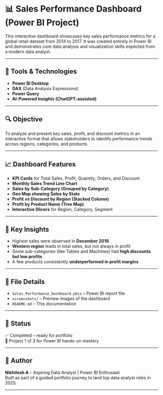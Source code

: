 # 📊 Sales Performance Dashboard (Power BI Project)

This interactive dashboard showcases key sales performance metrics for a global retail dataset from 2014 to 2017. It was created entirely in Power BI and demonstrates core data analysis and visualization skills expected from a modern data analyst.

---

## 🧰 Tools & Technologies
- **Power BI Desktop**
- **DAX** (Data Analysis Expressions)
- **Power Query**
- **AI-Powered Insights (ChatGPT-assisted)**

---

## 🔍 Objective
To analyze and present key sales, profit, and discount metrics in an interactive format that allows stakeholders to identify performance trends across regions, categories, and products.

---

## 📈 Dashboard Features
- **KPI Cards** for Total Sales, Profit, Quantity, Orders, and Discount
- **Monthly Sales Trend Line Chart**
- **Sales by Sub-Category (Grouped by Category)**
- **Geo Map showing Sales by State**
- **Profit vs Discount by Region (Stacked Column)**
- **Profit by Product Name (Tree Map)**
- **Interactive Slicers** for Region, Category, Segment

---

## 🌟 Key Insights
- Highest sales were observed in **December 2016**
- **Western region** leads in total sales, but not always in profit
- Some sub-categories (like Tables and Machines) had **high discounts but low profits**
- A few products consistently **underperformed in profit margins**

---

## 📎 File Details
- `Sales_Performance_Dashboard.pbix` – Power BI report file
- `screenshots/` – Preview images of the dashboard
- `README.md` – This documentation


---

## 📌 Status
✅ Completed – ready for portfolio  
📌 Project 1 of 3 for Power BI hands-on mastery

---

## 📣 Author
**Nikhilesh A** – Aspiring Data Analyst | Power BI Enthusiast  
Built as part of a guided portfolio journey to land top data analyst roles in 2025.

---


